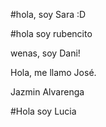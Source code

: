 #hola, soy Sara :D

#hola soy rubencito

wenas, soy Dani! 

Hola, me llamo José.

Jazmin Alvarenga

#Hola soy Lucia



